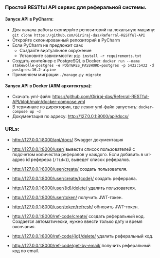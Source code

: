 ### Простой RESTful API сервис для реферальной системы.
#### Запуск API в PyCharm:
- Для начала работы скопируйте репозиторий на локальную машину: `git clone https://github.com/Giriraj-das/Referral-RESTful-API`
- Откройте склонированный репозиторий в PyCharm
- Если PyCharm не предложит сам:
  - Создайте виртуальное окружение
  - Установите зависимости: `pip install -r requirements.txt`
- Создать контейнер с PostgreSQL в Docker: `docker run --name stakewolle-postgres -e POSTGRES_PASSWORD=postgres -p 5432:5432 -d postgres:16.2-alpine`
- Применяем миграции `./manage.py migrate`
#### Запуск API в Docker (ARM архитектура):
- Скачать yml-файл: https://github.com/Giriraj-das/Referral-RESTful-API/blob/main/docker-compose.yml
- В терминале из директории, где лежит yml-файл запустить: `docker-compose up -d`
- Документация по адресу: http://127.0.0.1:8000/api/docs/
### URLs:
- http://127.0.0.1:8000/api/docs/ Swagger документация


- http://127.0.0.1:8000/user/ вывести список пользователей с подсчетом количества рефералов у каждого. Если добавить в url-адрес id реферера (`/?id=1`), выведет список рефералов.
- http://127.0.0.1:8000/user/create/ создать пользователя.
- http://127.0.0.1:8000/user/create/{code}/ создать реферрала.
- http://127.0.0.1:8000/user/{id}/delete/ удалить пользователя.
- http://127.0.0.1:8000/user/token/ получить JWT-токен.
- http://127.0.0.1:8000/user/token/refresh/ обновить JWT-токен.


- http://127.0.0.1:8000/ref-code/create/ создать реферальный код. Создается автоматически, нужно ввести только дату и время окончания.
- http://127.0.0.1:8000/ref-code/{id}/delete/ удалить реферальный код.
- http://127.0.0.1:8000/ref-code/get-by-email/ получить реферальный код по email.
